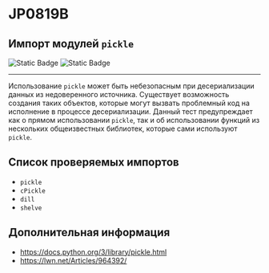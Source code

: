 # JP0819B
## Импорт модулей `pickle`

![Static Badge](https://img.shields.io/badge/%D0%A1%D1%82%D0%B5%D0%BF%D0%B5%D0%BD%D1%8C%20%D0%BA%D1%80%D0%B8%D1%82%D0%B8%D1%87%D0%BD%D0%BE%D1%81%D1%82%D0%B8-%D0%92%D1%8B%D1%81%D0%BE%D0%BA%D0%B0%D1%8F-crimson?style=for-the-badge)
![Static Badge](https://img.shields.io/badge/%D0%94%D0%BE%D1%81%D1%82%D0%BE%D0%B2%D0%B5%D1%80%D0%BD%D0%BE%D1%81%D1%82%D1%8C%20%D0%BE%D0%BF%D1%80%D0%B5%D0%B4%D0%B5%D0%BB%D0%B5%D0%BD%D0%B8%D1%8F-%D0%B2%D1%8B%D1%81%D0%BE%D0%BA%D0%B0%D1%8F-crimson?style=for-the-badge)

----

Использование `pickle` может быть небезопасным при десериализации данных из недоверенного источника. Существует возможность создания таких объектов, которые могут вызвать проблемный код на исполнение в процессе десериализации. Данный тест предупреждает как о прямом использовании `pickle`, так и об использовании функций из нескольких общеизвестных библиотек, которые сами используют `pickle`.

## Список проверяемых импортов

* `pickle`
* `cPickle`
* `dill`
* `shelve`

## Дополнительная информация

* <https://docs.python.org/3/library/pickle.html>
* <https://lwn.net/Articles/964392/>
